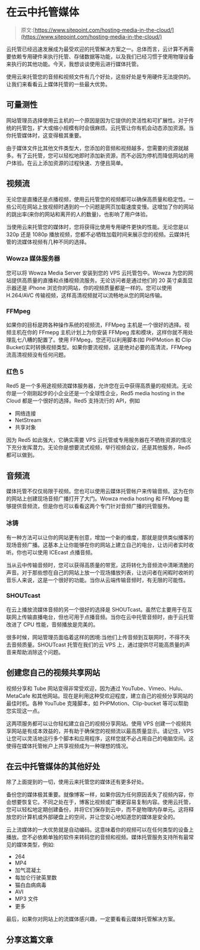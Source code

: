 # 在云中托管媒体

> 原文:[https://www.sitepoint.com/hosting-media-in-the-cloud/](https://www.sitepoint.com/hosting-media-in-the-cloud/)

云托管已经迅速发展成为最受欢迎的托管解决方案之一。总体而言，云计算不再需要依赖专用硬件来执行托管、存储数据等功能，以及我们已经习惯于使用物理设备来执行的其他功能。今天，我想谈谈使用云进行媒体托管。

使用云来托管您的音频和视频文件有几个好处，这些好处是专用硬件无法提供的。让我们来看看云上媒体托管的一些最大优势。

## 可量测性

网站管理员选择使用云主机的一个原因是因为它提供的灵活性和可扩展性。对于传统的托管包，扩大或缩小规模有时会很麻烦。云托管让你有机会动态添加资源。当你托管媒体时，这变得极其重要。

由于媒体文件比其他文件类型大，您添加的音频和视频越多，您需要的资源就越多。有了云托管，您可以轻松地即时添加新资源，而不必因为停机而降低网站的用户体验。在云上添加资源的过程快速、方便且简单。

## 视频流

无论您是直播还是点播视频，使用云托管您的视频都可以确保高质量和稳定性。一些公司在网站上放视频时遇到的一个问题是网页加载速度变慢。这增加了你的网站的跳出率(来你的网站和离开的人的数量)，也影响了用户体验。

当使用云来托管您的媒体时，您将获得比使用专用硬件更快的性能。无论您是以 320p 还是 1080p 播放视频，您都不必牺牲加载时间来展示您的视频。云媒体托管的流媒体视频有几种不同的选择。

### Wowza 媒体服务器

您可以将 Wowza Media Server 安装到您的 VPS 云托管包中。Wowza 为您的网站提供高质量的直播和点播视频流服务。无论访问者是通过他们的 20 英寸桌面显示器还是 iPhone 浏览你的网站，你的视频质量都是一样的。您可以使用 H.264/AVC 传输视频，这样高清视频就可以流畅地从您的网站传输。

### FFMpeg

如果你的目标是跨各种操作系统的视频流，FFMpeg 主机是一个很好的选择。视频主机在你的 FFmepg 主机计划上为你安装 FFMpeg 库和模块，这样你就不用处理乱七八糟的配置了。使用 FFMpeg，您还可以利用脚本(如 PHPMotion 和 Clip Bucket)实时转换视频类型。如果你要流视频，这是绝对必要的高清流，FFMpeg 流高清视频没有任何问题。

### 红色 5

Red5 是一个多用途视频流媒体服务器，允许您在云中获得高质量的视频流。无论你是一个刚刚起步的小企业还是一个全球性企业，Red5 media hosting in the Cloud 都是一个很好的选择。Red5 支持流行的 API，例如

*   网络连接
*   NetStream
*   共享对象

因为 Red5 如此强大，它确实需要 VPS 云托管或专用服务器在不牺牲资源的情况下充分发挥潜力。无论你是想要流式视频，举行视频会议，还是其他服务，Red5 都可以做到。

## 音频流

媒体托管不仅仅局限于视频。您也可以使用云媒体托管帐户来传输音频。这为在你的网站上创建现场音频广播打开了大门。Wowza media hosting 和 FFMpeg 能够提供音频流，但是你也可以看看这两个专门针对音频广播的托管服务。

### 冰铸

有一种方法可以让你的网站更有创意，增加一个新的维度，那就是提供类似播客的现场音频广播。这基本上让你能够在你的网站上建立自己的电台，让访问者实时收听。你也可以使用 ICEcast 点播音频。

当从云中传输音频时，您可以获得高质量的带宽，这将转化为音频流中清晰清脆的声音。对于那些想在自己的网站上放一个现场播放列表，让访问者在闲暇时收听的音乐人来说，这是一个很好的功能。当你从云端传输音频时，有无限的可能性。

### SHOUTcast

在云上播放流媒体音频的另一个很好的选择是 SHOUTcast。虽然它主要用于在互联网上传输直播电台，但也可用于点播音频。当你在云中托管音频时，由于云托管改进了 CPU 性能，音频播放是完美的。

很多时候，网站管理员面临着这样的困境:当他们上传音频到互联网时，不得不失去音频质量。SHOUTcast 托管在我们的云 VPS 上，通过提供尽可能高质量的声音来帮助消除这个问题。

## 创建您自己的视频共享网站

视频分享和 Tube 网站变得非常受欢迎，因为通过 YouTube、Vimeo、Hulu、MetaCafe 和其他网站。现在是利用这种受欢迎程度，建立自己的视频分享网站的最佳时机。各种 YouTube 克隆脚本，如 PHPMotion、Clip-bucket 等可以帮助您实现这一点。

这两项服务都可以让你轻松建立自己的视频分享网站。使用 VPS 创建一个视频共享网站是有成本效益的，并有助于确保您的视频流以最高质量显示。请记住，VPS 让您可以灵活地运行多个脚本和应用程序，这样您就不必占用自己的电脑空间。这使得在媒体托管帐户上共享视频成为一种理想的情况。

## 在云中托管媒体的其他好处

除了上面提到的一切，使用云来托管您的媒体还有更多好处。

备份您的媒体极其重要。就像博客一样，如果你因为任何原因丢失了视频内容，你会想要恢复它。不同之处在于，博客比视频或广播更容易复制内容。使用云托管，您可以轻松地定期创建备份，并将它们保存到云中，而不是物理内存单元。这将释放您的计算机或外部硬盘上的空间，并让您安心地知道您的媒体是安全的。

云上流媒体的一大优势就是自动编码。这意味着你的视频可以在任何类型的设备上播放。您不必依赖单独的软件来转码您的音频和视频。媒体托管服务支持所有最常见的媒体类型，例如:

*   264
*   MP4
*   加气混凝土
*   每加仑行驶英里数
*   猫白血病病毒
*   AVI
*   MP3 文件
*   更多

最后，如果你对网站上的流媒体感兴趣，一定要看看云媒体托管解决方案。

## 分享这篇文章